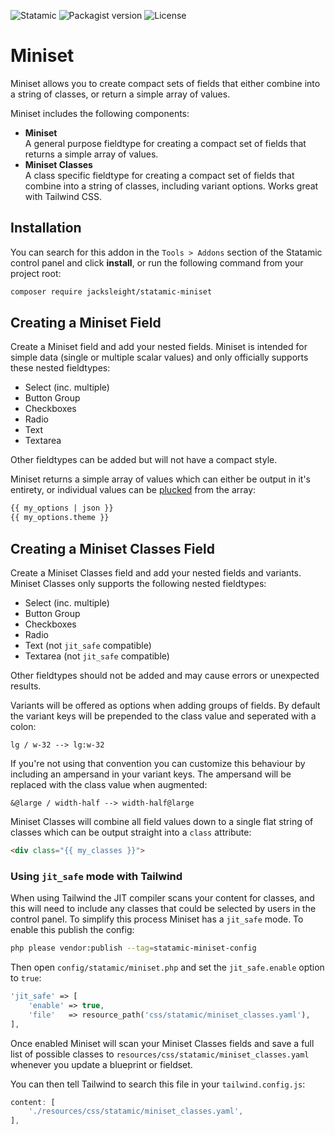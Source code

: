 <!-- statamic:hide -->

![Statamic](https://flat.badgen.net/badge/Statamic/3.3+/FF269E)
![Packagist version](https://flat.badgen.net/packagist/v/jacksleight/statamic-miniset)
![License](https://flat.badgen.net/github/license/jacksleight/statamic-miniset)

# Miniset 

<!-- /statamic:hide -->

Miniset allows you to create compact sets of fields that either combine into a string of classes, or return a simple array of values.

Miniset includes the following components:

* **Miniset**  
  A general purpose fieldtype for creating a compact set of fields that returns a simple array of values.
* **Miniset Classes**  
  A class specific fieldtype for creating a compact set of fields that combine into a string of classes, including variant options. Works great with Tailwind CSS.

## Installation

You can search for this addon in the `Tools > Addons` section of the Statamic control panel and click **install**, or run the following command from your project root:

```bash
composer require jacksleight/statamic-miniset
```

## Creating a Miniset Field

Create a Miniset field and add your nested fields. Miniset is intended for simple data (single or multiple scalar values) and only officially supports these nested fieldtypes:

* Select (inc. multiple)
* Button Group
* Checkboxes
* Radio
* Text
* Textarea

Other fieldtypes can be added but will not have a compact style. 

Miniset returns a simple array of values which can either be output in it's entirety, or individual values can be [plucked](https://statamic.dev/new-antlers-parser#plucking) from the array:

```html
{{ my_options | json }}
{{ my_options.theme }}
```

## Creating a Miniset Classes Field

Create a Miniset Classes field and add your nested fields and variants. Miniset Classes only supports the following nested fieldtypes:

* Select (inc. multiple)
* Button Group
* Checkboxes
* Radio
* Text (not `jit_safe` compatible)
* Textarea (not `jit_safe` compatible)

Other fieldtypes should not be added and may cause errors or unexpected results.

Variants will be offered as options when adding groups of fields. By default the variant keys will be prepended to the class value and seperated with a colon:

```text
lg / w-32 --> lg:w-32
```

If you're not using that convention you can customize this behaviour by including an ampersand in your variant keys. The ampersand will be replaced with the class value when augmented:

```text
&@large / width-half --> width-half@large
```

Miniset Classes will combine all field values down to a single flat string of classes which can be output straight into a `class` attribute:

```html
<div class="{{ my_classes }}">
```

### Using `jit_safe` mode with Tailwind

When using Tailwind the JIT compiler scans your content for classes, and this will need to include any classes that could be selected by users in the control panel. To simplify this process Miniset has a `jit_safe` mode. To enable this publish the config:

```bash
php please vendor:publish --tag=statamic-miniset-config
```

Then open `config/statamic/miniset.php` and set the `jit_safe.enable` option to `true`:

```php
'jit_safe' => [
    'enable' => true,
    'file'   => resource_path('css/statamic/miniset_classes.yaml'),
],
```

Once enabled Miniset will scan your Miniset Classes fields and save a full list of possible classes to `resources/css/statamic/miniset_classes.yaml` whenever you update a blueprint or fieldset.

You can then tell Tailwind to search this file in your `tailwind.config.js`:

```js
content: [
    './resources/css/statamic/miniset_classes.yaml',
],
```
